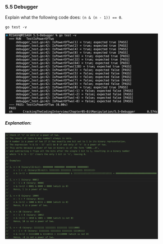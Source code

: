 ### 5.5 Debugger
Explain what the following code does: `(n & (n - 1)) == 0`.



`go test -v`

![Test Result](_testResult.png)

##### Explanation:

![alt text](image.png)